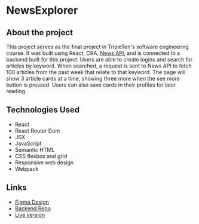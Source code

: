 # NewsExplorer

## About the project

This project serves as the final project in TripleTen's software engineering course. It was built using React, CRA, [News API](https://newsapi.org/), and is connected to a backend built for this project. Users are able to create logins and search for articles by keyword. When searched, a request is sent to News API to fetch 100 articles from the past week that relate to that keyword. The page will show 3 article cards at a time, showing three more when the see more button is pressed. Users can also save cards in their profiles for later reading.

## Technologies Used

- React
- React Router Dom
- JSX
- JavaScript
- Semantic HTML
- CSS flexbox and grid
- Responsive web design
- Webpack

## Links

- [Figma Design](https://www.figma.com/file/z1bxDn7eBEDlsDhnZ9dtin/Your-Final-Project?node-id=0%3A1&mode=dev)
- [Backend Repo](https://github.com/skwisgaarr8-9/news-explorer-backend)
- [Live version](https://newsexplorer.csproject.org)
